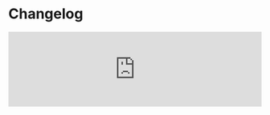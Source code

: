 # Changelog  <a href="https://www.eblasoft.com.tr/espocrm-extension-page/espocrm-kanban-multiple" target="_blank" id="ext-version" data-id="6362632594cb80dd7"></a>

<iframe width="100%" scrolling="yes" frameborder="0" class="changelog" src="https://crm.eblasoft.com.tr/?entryPoint=changeLog&exId=6362632594cb80dd7" allowfullscreen></iframe>
